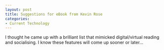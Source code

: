```yaml
---
layout: post
title: Suggestions for eBook from Kevin Rose
categories:
- Current Technology
---
```


I thought he came up with a brilliant list that mimicked digital/virtual reading and socialising. I know these features will come up sooner or later...

